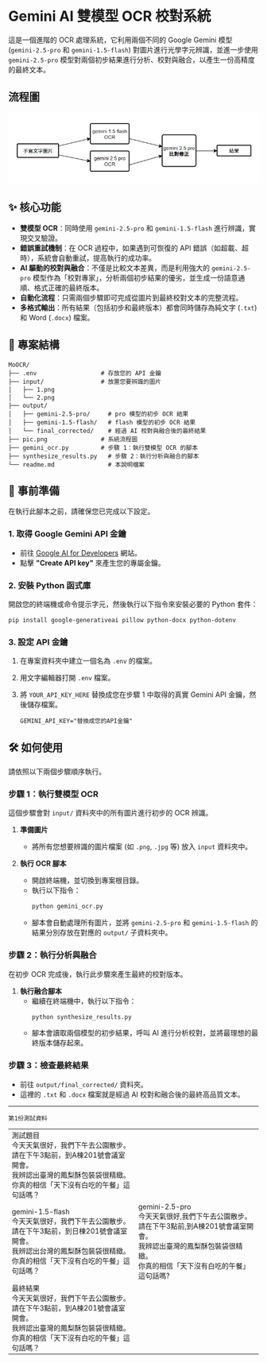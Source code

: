 # Gemini AI 雙模型 OCR 校對系統

這是一個進階的 OCR 處理系統，它利用兩個不同的 Google Gemini 模型 (`gemini-2.5-pro` 和 `gemini-1.5-flash`) 對圖片進行光學字元辨識，並進一步使用 `gemini-2.5-pro` 模型對兩個初步結果進行分析、校對與融合，以產生一份高精度的最終文本。

## 流程圖

![系統流程圖](pic.png)

## ✨ 核心功能

- **雙模型 OCR**：同時使用 `gemini-2.5-pro` 和 `gemini-1.5-flash` 進行辨識，實現交叉驗證。
- **錯誤重試機制**：在 OCR 過程中，如果遇到可恢復的 API 錯誤（如超載、超時），系統會自動重試，提高執行的成功率。
- **AI 驅動的校對與融合**：不僅是比較文本差異，而是利用強大的 `gemini-2.5-pro` 模型作為「校對專家」，分析兩個初步結果的優劣，並生成一份語意通順、格式正確的最終版本。
- **自動化流程**：只需兩個步驟即可完成從圖片到最終校對文本的完整流程。
- **多格式輸出**：所有結果（包括初步和最終版本）都會同時儲存為純文字 (`.txt`) 和 Word (`.docx`) 檔案。

## 📂 專案結構

```
MoOCR/
├── .env                  # 存放您的 API 金鑰
├── input/                # 放置您要辨識的圖片
│   ├── 1.png
│   └── 2.png
├── output/
│   ├── gemini-2.5-pro/     # pro 模型的初步 OCR 結果
│   ├── gemini-1.5-flash/   # flash 模型的初步 OCR 結果
│   └── final_corrected/    # 經過 AI 校對與融合後的最終結果
├── pic.png               # 系統流程圖
├── gemini_ocr.py         # 步驟 1：執行雙模型 OCR 的腳本
├── synthesize_results.py   # 步驟 2：執行分析與融合的腳本
└── readme.md               # 本說明檔案
```

## 🚀 事前準備

在執行此腳本之前，請確保您已完成以下設定。

### 1. 取得 Google Gemini API 金鑰

- 前往 [Google AI for Developers](https://makersuite.google.com/app/apikey) 網站。
- 點擊 **"Create API key"** 來產生您的專屬金鑰。

### 2. 安裝 Python 函式庫

開啟您的終端機或命令提示字元，然後執行以下指令來安裝必要的 Python 套件：

```bash
pip install google-generativeai pillow python-docx python-dotenv
```

### 3. 設定 API 金鑰

1.  在專案資料夾中建立一個名為 `.env` 的檔案。
2.  用文字編輯器打開 `.env` 檔案。
3.  將 `YOUR_API_KEY_HERE` 替換成您在步驟 1 中取得的真實 Gemini API 金鑰，然後儲存檔案。

    ```
    GEMINI_API_KEY="替換成您的API金鑰"
    ```

## 🛠️ 如何使用

請依照以下兩個步驟順序執行。

### 步驟 1：執行雙模型 OCR

這個步驟會對 `input/` 資料夾中的所有圖片進行初步的 OCR 辨識。

1.  **準備圖片**
    -   將所有您想要辨識的圖片檔案 (如 `.png`, `.jpg` 等) 放入 `input` 資料夾中。

2.  **執行 OCR 腳本**
    -   開啟終端機，並切換到專案根目錄。
    -   執行以下指令：
        ```bash
        python gemini_ocr.py
        ```
    -   腳本會自動處理所有圖片，並將 `gemini-2.5-pro` 和 `gemini-1.5-flash` 的結果分別存放在對應的 `output/` 子資料夾中。

### 步驟 2：執行分析與融合

在初步 OCR 完成後，執行此步驟來產生最終的校對版本。

1.  **執行融合腳本**
    -   繼續在終端機中，執行以下指令：
        ```bash
        python synthesize_results.py
        ```
    -   腳本會讀取兩個模型的初步結果，呼叫 AI 進行分析校對，並將最理想的最終版本儲存起來。

### 步驟 3：檢查最終結果

-   前往 `output/final_corrected/` 資料夾。
-   這裡的 `.txt` 和 `.docx` 檔案就是經過 AI 校對和融合後的最終高品質文本。


---
`第1份測試資料`

<table>
  <tr>
    <td>
        測試題目</br>
        今天天氣很好，我們下午去公園散步。</br>
        請在下午3點前，到A棟201號會議室開會。</br>
        我辨認出臺灣的鳳梨酥包裝袋很精緻。</br>
        你真的相信「天下沒有白吃的午餐」這句話嗎？
    </td>

  </tr>
  <tr>
    <td>
        gemini-1.5-flash</br>
        今天天氣很好，我們下午去公園散步。</br>
        請在下午3點前，到日棟201號會議室開會。</br>
        我辨認出台灣的鳳梨酥包裝袋很精緻。</br>
        你真的相信「天下沒有白吃的午餐」這句話嗎？        
    </td>
    <td>
        gemini-2.5-pro</br>
        今天天氣很好,我們下午去公園散步。</br>
        請在下午3點前,到A棟201號會議室開會。</br>
        我辨認出臺灣的鳳梨酥包裝袋很精緻。</br>
        你真的相信「天下沒有白吃的午餐」這句話嗎?
    </td>
  </tr>
  <tr>
    <td>
        最終結果</br>
        今天天氣很好，我們下午去公園散步。</br>
        請在下午3點前，到A棟201號會議室開會。</br>
        我辨認出臺灣的鳳梨酥包裝袋很精緻。</br>
        你真的相信「天下沒有白吃的午餐」這句話嗎？
    </td>
  </tr>
</table>
